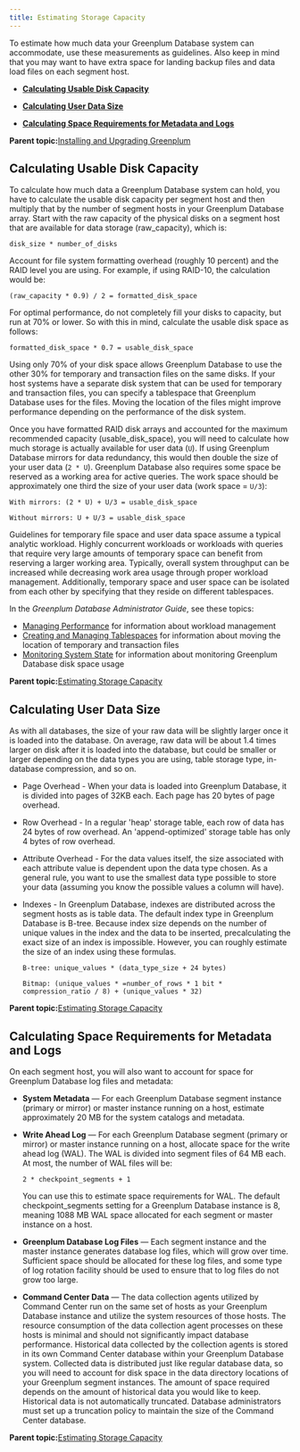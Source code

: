 ```yaml
---
title: Estimating Storage Capacity 
---
```


To estimate how much data your Greenplum Database system can accommodate, use these measurements as guidelines. Also keep in mind that you may want to have extra space for landing backup files and data load files on each segment host.

-   **[Calculating Usable Disk Capacity](capacity_planning.html)**  

-   **[Calculating User Data Size](capacity_planning.html)**  

-   **[Calculating Space Requirements for Metadata and Logs](capacity_planning.html)**  


**Parent topic:**[Installing and Upgrading Greenplum](install_guide.html)

## <a id="topic2"></a>Calculating Usable Disk Capacity 

To calculate how much data a Greenplum Database system can hold, you have to calculate the usable disk capacity per segment host and then multiply that by the number of segment hosts in your Greenplum Database array. Start with the raw capacity of the physical disks on a segment host that are available for data storage \(raw\_capacity\), which is:

```
disk_size * number_of_disks
```

Account for file system formatting overhead \(roughly 10 percent\) and the RAID level you are using. For example, if using RAID-10, the calculation would be:

```
(raw_capacity * 0.9) / 2 = formatted_disk_space
```

For optimal performance, do not completely fill your disks to capacity, but run at 70% or lower. So with this in mind, calculate the usable disk space as follows:

```
formatted_disk_space * 0.7 = usable_disk_space
```

Using only 70% of your disk space allows Greenplum Database to use the other 30% for temporary and transaction files on the same disks. If your host systems have a separate disk system that can be used for temporary and transaction files, you can specify a tablespace that Greenplum Database uses for the files. Moving the location of the files might improve performance depending on the performance of the disk system.

Once you have formatted RAID disk arrays and accounted for the maximum recommended capacity \(usable\_disk\_space\), you will need to calculate how much storage is actually available for user data \(`U`\). If using Greenplum Database mirrors for data redundancy, this would then double the size of your user data \(`2 * U`\). Greenplum Database also requires some space be reserved as a working area for active queries. The work space should be approximately one third the size of your user data \(work space = `U/3`\):

```
With mirrors: (2 * U) + U/3 = usable_disk_space

Without mirrors: U + U/3 = usable_disk_space
```

Guidelines for temporary file space and user data space assume a typical analytic workload. Highly concurrent workloads or workloads with queries that require very large amounts of temporary space can benefit from reserving a larger working area. Typically, overall system throughput can be increased while decreasing work area usage through proper workload management. Additionally, temporary space and user space can be isolated from each other by specifying that they reside on different tablespaces.

In the *Greenplum Database Administrator Guide*, see these topics:

-   [Managing Performance](../admin_guide/partV.html) for information about workload management
-   [Creating and Managing Tablespaces](../admin_guide/ddl/ddl-tablespace.html) for information about moving the location of temporary and transaction files
-   [Monitoring System State](../admin_guide/managing/monitor.html) for information about monitoring Greenplum Database disk space usage

**Parent topic:**[Estimating Storage Capacity](capacity_planning.html)

## <a id="topic3"></a>Calculating User Data Size 

As with all databases, the size of your raw data will be slightly larger once it is loaded into the database. On average, raw data will be about 1.4 times larger on disk after it is loaded into the database, but could be smaller or larger depending on the data types you are using, table storage type, in-database compression, and so on.

-   Page Overhead - When your data is loaded into Greenplum Database, it is divided into pages of 32KB each. Each page has 20 bytes of page overhead.
-   Row Overhead - In a regular 'heap' storage table, each row of data has 24 bytes of row overhead. An 'append-optimized' storage table has only 4 bytes of row overhead.
-   Attribute Overhead - For the data values itself, the size associated with each attribute value is dependent upon the data type chosen. As a general rule, you want to use the smallest data type possible to store your data \(assuming you know the possible values a column will have\).
-   Indexes - In Greenplum Database, indexes are distributed across the segment hosts as is table data. The default index type in Greenplum Database is B-tree. Because index size depends on the number of unique values in the index and the data to be inserted, precalculating the exact size of an index is impossible. However, you can roughly estimate the size of an index using these formulas.

    ```
    B-tree: unique_values * (data_type_size + 24 bytes)
    
    Bitmap: (unique_values * =number_of_rows * 1 bit * compression_ratio / 8) + (unique_values * 32)
    ```


**Parent topic:**[Estimating Storage Capacity](capacity_planning.html)

## <a id="topic4"></a>Calculating Space Requirements for Metadata and Logs 

On each segment host, you will also want to account for space for Greenplum Database log files and metadata:

-   **System Metadata** — For each Greenplum Database segment instance \(primary or mirror\) or master instance running on a host, estimate approximately 20 MB for the system catalogs and metadata.
-   **Write Ahead Log** — For each Greenplum Database segment \(primary or mirror\) or master instance running on a host, allocate space for the write ahead log \(WAL\). The WAL is divided into segment files of 64 MB each. At most, the number of WAL files will be:

    ```
    2 * checkpoint_segments + 1
    ```

    You can use this to estimate space requirements for WAL. The default checkpoint\_segments setting for a Greenplum Database instance is 8, meaning 1088 MB WAL space allocated for each segment or master instance on a host.

-   **Greenplum Database Log Files** — Each segment instance and the master instance generates database log files, which will grow over time. Sufficient space should be allocated for these log files, and some type of log rotation facility should be used to ensure that to log files do not grow too large.
-   **Command Center Data** — The data collection agents utilized by Command Center run on the same set of hosts as your Greenplum Database instance and utilize the system resources of those hosts. The resource consumption of the data collection agent processes on these hosts is minimal and should not significantly impact database performance. Historical data collected by the collection agents is stored in its own Command Center database within your Greenplum Database system. Collected data is distributed just like regular database data, so you will need to account for disk space in the data directory locations of your Greenplum segment instances. The amount of space required depends on the amount of historical data you would like to keep. Historical data is not automatically truncated. Database administrators must set up a truncation policy to maintain the size of the Command Center database.

**Parent topic:**[Estimating Storage Capacity](capacity_planning.html)

